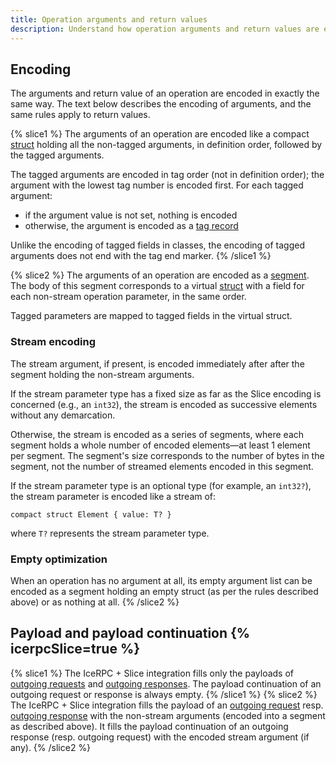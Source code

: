 ```yaml
---
title: Operation arguments and return values
description: Understand how operation arguments and return values are encoded with Slice.
---
```


## Encoding

The arguments and return value of an operation are encoded in exactly the same way. The text below describes the
encoding of arguments, and the same rules apply to return values.

{% slice1 %}
The arguments of an operation are encoded like a compact [struct] holding all the non-tagged arguments, in definition
order, followed by the tagged arguments.

The tagged arguments are encoded in tag order (not in definition order); the argument with the lowest tag number is
encoded first. For each tagged argument:

- if the argument value is not set, nothing is encoded
- otherwise, the argument is encoded as a [tag record](encoding-only-constructs#tag-record)

Unlike the encoding of tagged fields in classes, the encoding of tagged arguments does not end with the tag end marker.
{% /slice1 %}

{% slice2 %}
The arguments of an operation are encoded as a [segment]. The body of this segment corresponds to a virtual [struct]
with a field for each non-stream operation parameter, in the same order.

Tagged parameters are mapped to tagged fields in the virtual struct.

### Stream encoding

The stream argument, if present, is encoded immediately after after the segment holding the non-stream arguments.

If the stream parameter type has a fixed size as far as the Slice encoding is concerned (e.g., an `int32`), the stream
is encoded as successive elements without any demarcation.

Otherwise, the stream is encoded as a series of segments, where each segment holds a whole number of encoded elements—at
least 1 element per segment. The segment's size corresponds to the number of bytes in the segment, not the number of
streamed elements encoded in this segment.

If the stream parameter type is an optional type (for example, an `int32?`), the stream parameter is encoded like a
stream of:

```slice
compact struct Element { value: T? }
```

where `T?` represents the stream parameter type.

### Empty optimization

When an operation has no argument at all, its empty argument list can be encoded as a segment holding an empty struct
(as per the rules described above) or as nothing at all.
{% /slice2 %}

## Payload and payload continuation {% icerpcSlice=true %}
{% slice1 %}
The IceRPC + Slice integration fills only the payloads of [outgoing requests][outgoing request] and
[outgoing responses][outgoing response]. The payload continuation of an outgoing request or response is always empty.
{% /slice1 %}
{% slice2 %}
The IceRPC + Slice integration fills the payload of an [outgoing request] resp. [outgoing response] with the non-stream
arguments (encoded into a segment as described above). It fills the payload continuation of an outgoing response
(resp. outgoing request) with the encoded stream argument (if any).
{% /slice2 %}

[outgoing request]: /icerpc/invocation/outgoing-request
[outgoing response]: /icerpc/dispatch/outgoing-response
[segment]: ../encoding-only-constructs#segment
[struct]: constructed-types#struct
